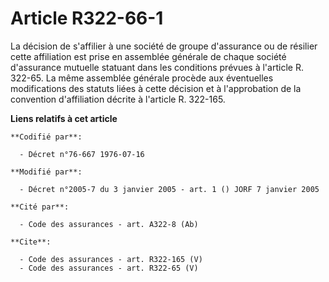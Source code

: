 # Article R322-66-1

La décision de s'affilier à une société de groupe d'assurance ou de résilier cette affiliation est prise en assemblée
générale de chaque société d'assurance mutuelle statuant dans les conditions prévues à l'article R. 322-65. La même assemblée
générale procède aux éventuelles modifications des statuts liées à cette décision et à l'approbation de la convention
d'affiliation décrite à l'article R. 322-165.

**Liens relatifs à cet article**

	**Codifié par**:

	  - Décret n°76-667 1976-07-16

	**Modifié par**:

	  - Décret n°2005-7 du 3 janvier 2005 - art. 1 () JORF 7 janvier 2005

	**Cité par**:

	  - Code des assurances - art. A322-8 (Ab)

	**Cite**:

	  - Code des assurances - art. R322-165 (V)
	  - Code des assurances - art. R322-65 (V)
